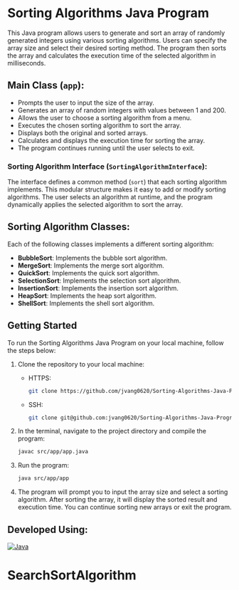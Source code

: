 <!-- About the Program -->

# Sorting Algorithms Java Program

This Java program allows users to generate and sort an array of randomly generated integers using various sorting algorithms. Users can specify the array size and select their desired sorting method. The program then sorts the array and calculates the execution time of the selected algorithm in milliseconds.

<!-- The Main Class -->

## Main Class (`app`):

- Prompts the user to input the size of the array.
- Generates an array of random integers with values between 1 and 200.
- Allows the user to choose a sorting algorithm from a menu.
- Executes the chosen sorting algorithm to sort the array.
- Displays both the original and sorted arrays.
- Calculates and displays the execution time for sorting the array.
- The program continues running until the user selects to exit.

<!-- Sorting Algorithm Interface -->

### Sorting Algorithm Interface (`SortingAlgorithmInterface`):

The interface defines a common method (`sort`) that each sorting algorithm implements. This modular structure makes it easy to add or modify sorting algorithms. The user selects an algorithm at runtime, and the program dynamically applies the selected algorithm to sort the array.

<!-- All the sorting classes -->

## Sorting Algorithm Classes:

Each of the following classes implements a different sorting algorithm:

- **BubbleSort**: Implements the bubble sort algorithm.
- **MergeSort**: Implements the merge sort algorithm.
- **QuickSort**: Implements the quick sort algorithm.
- **SelectionSort**: Implements the selection sort algorithm.
- **InsertionSort**: Implements the insertion sort algorithm.
- **HeapSort**: Implements the heap sort algorithm.
- **ShellSort**: Implements the shell sort algorithm.

<!-- How to get started -->

## Getting Started

To run the Sorting Algorithms Java Program on your local machine, follow the steps below:

1. Clone the repository to your local machine:

   - HTTPS:
     ```bash
     git clone https://github.com/jvang0620/Sorting-Algorithms-Java-Program.git
     ```
   - SSH:
     ```bash
     git clone git@github.com:jvang0620/Sorting-Algorithms-Java-Program.git
     ```

2. In the terminal, navigate to the project directory and compile the program:

   ```bash
   javac src/app/app.java
   ```

3. Run the program:

   ```bash
   java src/app/app
   ```

4. The program will prompt you to input the array size and select a sorting algorithm. After sorting the array, it will display the sorted result and execution time. You can continue sorting new arrays or exit the program.

<!-- Developed using this technology -->

## Developed Using:

[![Java](https://img.shields.io/badge/Java-8%2B-blue.svg?style=for-the-badge)](https://www.oracle.com/java/technologies/javase-downloads.html)
# SearchSortAlgorithm
